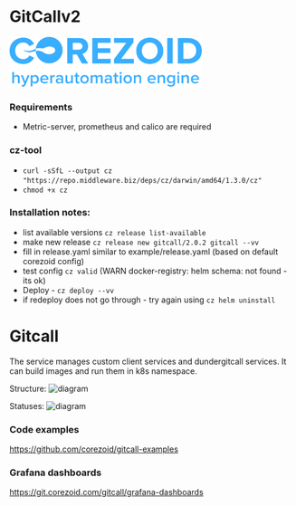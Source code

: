 # GitCallv2 

![Corezoid](misc/Corezoid.png "Corezoid")
### Requirements
- Metric-server, prometheus and calico are required

### cz-tool 
- ```curl -sSfL --output cz "https://repo.middleware.biz/deps/cz/darwin/amd64/1.3.0/cz"```
- ```chmod +x cz```

### Installation notes:
- list available versions 
  ```cz release list-available```
- make new release 
  ```cz release new gitcall/2.0.2 gitcall --vv```
- fill in release.yaml similar to example/release.yaml (based on default corezoid config)
- test config ```cz valid``` (WARN docker-registry: helm schema: not found  - its ok)
- Deploy - ```cz deploy --vv```
- if redeploy does not go through - try again using ```cz helm uninstall```
# Gitcall

The service manages custom client services and dundergitcall services. It can build images and run them in k8s namespace.

Structure:
![diagram](misc/diagram.png "Diagram")

Statuses:
![diagram](misc/states.png "Diagram")  

### Code examples

https://github.com/corezoid/gitcall-examples

### Grafana dashboards

https://git.corezoid.com/gitcall/grafana-dashboards
